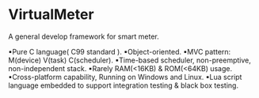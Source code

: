 # VirtualMeter

A general develop framework for smart meter.

▪Pure C language( C99 standard ).
▪Object-oriented.
▪MVC pattern: M(device) V(task) C(scheduler).
▪Time-based scheduler, non-preemptive, non-independent stack.
▪Rarely RAM(<16KB) & ROM(<64KB) usage.
▪Cross-platform capability, Running on Windows and Linux.
▪Lua script language embedded to support integration testing & black box testing.